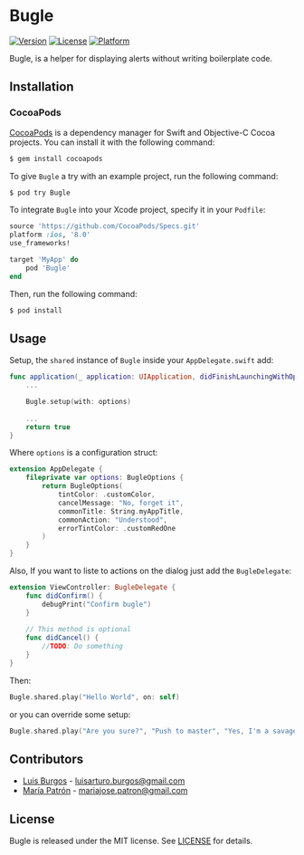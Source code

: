 # Bugle

[![Version](https://img.shields.io/cocoapods/v/Bugle.svg?style=flat)](http://cocoapods.org/pods/Bugle)
[![License](https://img.shields.io/cocoapods/l/Bugle.svg?style=flat)](http://cocoapods.org/pods/Bugle)
[![Platform](https://img.shields.io/cocoapods/p/Bugle.svg?style=flat)](http://cocoapods.org/pods/Bugle)

Bugle, is a helper for displaying alerts without writing boilerplate code.

## Installation

### CocoaPods

[CocoaPods](http://cocoapods.org) is a dependency manager for Swift and Objective-C Cocoa projects. You can install it with the following command:

```bash
$ gem install cocoapods
```

To give `Bugle` a try with an example project, run the following command:

```bash
$ pod try Bugle
```

To integrate `Bugle` into your Xcode project, specify it in your `Podfile`:

```ruby
source 'https://github.com/CocoaPods/Specs.git'
platform :ios, '8.0'
use_frameworks!

target 'MyApp' do
    pod 'Bugle'
end
```

Then, run the following command:

```bash
$ pod install
```

## Usage

Setup, the  `shared` instance of `Bugle` inside your `AppDelegate.swift` add:

```swift
func application(_ application: UIApplication, didFinishLaunchingWithOptions launchOptions: [UIApplicationLaunchOptionsKey: Any]?) -> Bool {
    ...

    Bugle.setup(with: options)
    
    ...
    return true
}
```

Where `options` is a configuration struct:

```swift
extension AppDelegate {
    fileprivate var options: BugleOptions {
        return BugleOptions(
            tintColor: .customColor,
            cancelMessage: "No, forget it",
            commonTitle: String.myAppTitle,
            commonAction: "Understood",
            errorTintColor: .customRedOne
        )
    }
}
```

Also, If you want to liste to actions on the dialog just add the `BugleDelegate`:

```swift
extension ViewController: BugleDelegate {
    func didConfirm() {
        debugPrint("Confirm bugle")
    }
    
    // This method is optional
    func didCancel() {
        //TODO: Do something
    }
}
```

Then:

```swift
Bugle.shared.play("Hello World", on: self)
```

or you can override some setup:

```swift
Bugle.shared.play("Are you sure?", "Push to master", "Yes, I'm a savage", true, self, on: self, type: .risky)
```

## Contributors

* [Luis Burgos](https://github.com/LuisBurgos/) - luisarturo.burgos@gmail.com
* [María Patrón](https://github.com/maj24/) - mariajose.patron@gmail.com

## License

Bugle is released under the MIT license. See [LICENSE](https://github.com/nmdias/DefaultsKit/blob/master/LICENSE) for details.
